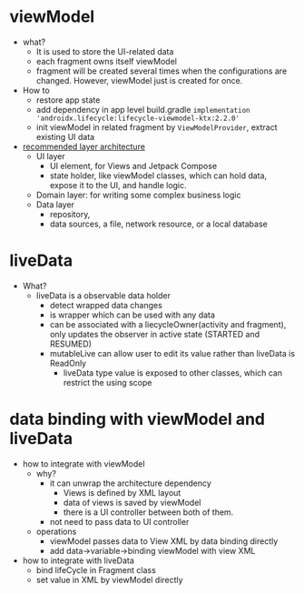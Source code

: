 # viewModel
* what?
  * It is used to store the UI-related data
  * each fragment owns itself viewModel
  * fragment will be created several times when the configurations are changed. However, viewModel just is created for once.
* How to
  * restore app state
  * add dependency in app level build.gradle ```implementation 'androidx.lifecycle:lifecycle-viewmodel-ktx:2.2.0'```
  * init viewModel in related fragment by ```ViewModelProvider```, extract existing UI data
* [recommended layer architecture](https://developer.android.com/topic/architecture)
  * UI layer
    * UI element, for Views and Jetpack Compose
    * state holder, like viewModel classes, which can hold data, expose it to the UI, and handle logic.
  * Domain layer: for writing some complex business logic
  * Data layer
    * repository, 
    * data sources, a file, network resource, or a local database
# liveData
* What?
  * liveData is a observable data holder
    * detect wrapped data changes
    * is wrapper which can be used with any data
    * can be associated with a liecycleOwner(activity and fragment), only updates the observer in active state (STARTED and RESUMED)
    * mutableLive can allow user to edit its value rather than liveData is ReadOnly
      * liveData type value is exposed to other classes, which can restrict the using scope
# data binding with viewModel and liveData
* how to integrate with viewModel
  * why?
    * it can unwrap the architecture dependency
      * Views is defined by XML layout
      * data of views is saved by viewModel
      * there is a UI controller between both of them.
    * not need to pass data to UI controller
  * operations
    * viewModel passes data to View XML by data binding directly
    * add data->variable->binding viewModel with view XML
* how to integrate with liveData
  * bind lifeCycle in Fragment class
  * set value in XML by viewModel directly
